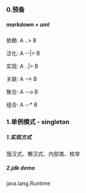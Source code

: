 ### 0.预备
##### markdown + uml
依赖: A ..> B 

泛化: A --|> B

实现: A ..|> B

关联: A --> B

聚合: A --o B

组合: A --* B
 
### 1.单例模式 - singleton
##### 1.实现方式
饿汉式、懒汉式、内部类、枚举
##### 2.jdk demo
java.lang.Runtime
